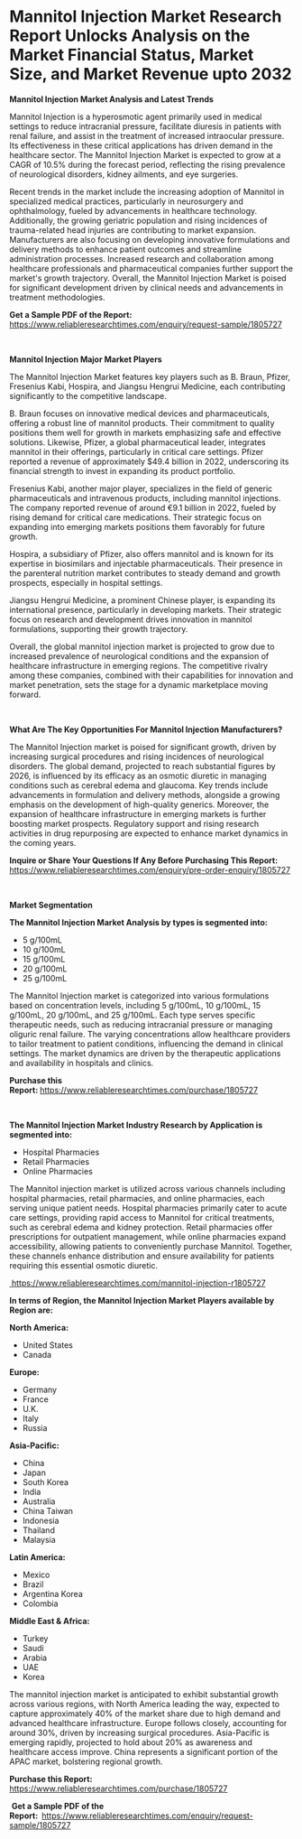 <p><h1>Mannitol Injection Market Research Report Unlocks Analysis on the Market Financial Status, Market Size, and Market Revenue upto 2032</h1></p><p><strong>Mannitol Injection Market Analysis and Latest Trends</strong></p>
<p><p>Mannitol Injection is a hyperosmotic agent primarily used in medical settings to reduce intracranial pressure, facilitate diuresis in patients with renal failure, and assist in the treatment of increased intraocular pressure. Its effectiveness in these critical applications has driven demand in the healthcare sector. The Mannitol Injection Market is expected to grow at a CAGR of 10.5% during the forecast period, reflecting the rising prevalence of neurological disorders, kidney ailments, and eye surgeries. </p><p>Recent trends in the market include the increasing adoption of Mannitol in specialized medical practices, particularly in neurosurgery and ophthalmology, fueled by advancements in healthcare technology. Additionally, the growing geriatric population and rising incidences of trauma-related head injuries are contributing to market expansion. Manufacturers are also focusing on developing innovative formulations and delivery methods to enhance patient outcomes and streamline administration processes. Increased research and collaboration among healthcare professionals and pharmaceutical companies further support the market's growth trajectory. Overall, the Mannitol Injection Market is poised for significant development driven by clinical needs and advancements in treatment methodologies.</p></p>
<p><strong>Get a Sample PDF of the Report:&nbsp;</strong> <a href="https://www.reliableresearchtimes.com/enquiry/request-sample/1805727?utm_campaign=2464&utm_medium=2&utm_source=Github&utm_content=ia&utm_term=19042025&utm_id=mannitol-injection">https://www.reliableresearchtimes.com/enquiry/request-sample/1805727</a></p>
<p>&nbsp;</p>
<p><strong>Mannitol Injection Major Market Players</strong></p>
<p><p>The Mannitol Injection Market features key players such as B. Braun, Pfizer, Fresenius Kabi, Hospira, and Jiangsu Hengrui Medicine, each contributing significantly to the competitive landscape. </p><p>B. Braun focuses on innovative medical devices and pharmaceuticals, offering a robust line of mannitol products. Their commitment to quality positions them well for growth in markets emphasizing safe and effective solutions. Likewise, Pfizer, a global pharmaceutical leader, integrates mannitol in their offerings, particularly in critical care settings. Pfizer reported a revenue of approximately $49.4 billion in 2022, underscoring its financial strength to invest in expanding its product portfolio.</p><p>Fresenius Kabi, another major player, specializes in the field of generic pharmaceuticals and intravenous products, including mannitol injections. The company reported revenue of around €9.1 billion in 2022, fueled by rising demand for critical care medications. Their strategic focus on expanding into emerging markets positions them favorably for future growth.</p><p>Hospira, a subsidiary of Pfizer, also offers mannitol and is known for its expertise in biosimilars and injectable pharmaceuticals. Their presence in the parenteral nutrition market contributes to steady demand and growth prospects, especially in hospital settings.</p><p>Jiangsu Hengrui Medicine, a prominent Chinese player, is expanding its international presence, particularly in developing markets. Their strategic focus on research and development drives innovation in mannitol formulations, supporting their growth trajectory.</p><p>Overall, the global mannitol injection market is projected to grow due to increased prevalence of neurological conditions and the expansion of healthcare infrastructure in emerging regions. The competitive rivalry among these companies, combined with their capabilities for innovation and market penetration, sets the stage for a dynamic marketplace moving forward.</p></p>
<p>&nbsp;</p>
<p><strong>What Are The Key Opportunities For Mannitol Injection Manufacturers?</strong></p>
<p><p>The Mannitol Injection market is poised for significant growth, driven by increasing surgical procedures and rising incidences of neurological disorders. The global demand, projected to reach substantial figures by 2026, is influenced by its efficacy as an osmotic diuretic in managing conditions such as cerebral edema and glaucoma. Key trends include advancements in formulation and delivery methods, alongside a growing emphasis on the development of high-quality generics. Moreover, the expansion of healthcare infrastructure in emerging markets is further boosting market prospects. Regulatory support and rising research activities in drug repurposing are expected to enhance market dynamics in the coming years.</p></p>
<p><strong>Inquire or Share Your Questions If Any Before Purchasing This Report:</strong> <a href="https://www.reliableresearchtimes.com/enquiry/pre-order-enquiry/1805727?utm_campaign=2464&utm_medium=2&utm_source=Github&utm_content=ia&utm_term=19042025&utm_id=mannitol-injection">https://www.reliableresearchtimes.com/enquiry/pre-order-enquiry/1805727</a></p>
<p>&nbsp;</p>
<p><strong>Market Segmentation</strong></p>
<p><strong>The Mannitol Injection Market Analysis by types is segmented into:</strong></p>
<p><ul><li>5 g/100mL</li><li>10 g/100mL</li><li>15 g/100mL</li><li>20 g/100mL</li><li>25 g/100mL</li></ul></p>
<p><p>The Mannitol Injection market is categorized into various formulations based on concentration levels, including 5 g/100mL, 10 g/100mL, 15 g/100mL, 20 g/100mL, and 25 g/100mL. Each type serves specific therapeutic needs, such as reducing intracranial pressure or managing oliguric renal failure. The varying concentrations allow healthcare providers to tailor treatment to patient conditions, influencing the demand in clinical settings. The market dynamics are driven by the therapeutic applications and availability in hospitals and clinics.</p></p>
<p><strong>Purchase this Report:&nbsp;</strong><a href="https://www.reliableresearchtimes.com/purchase/1805727?utm_campaign=2464&utm_medium=2&utm_source=Github&utm_content=ia&utm_term=19042025&utm_id=mannitol-injection">https://www.reliableresearchtimes.com/purchase/1805727</a></p>
<p>&nbsp;</p>
<p><strong>The Mannitol Injection Market Industry Research by Application is segmented into:</strong></p>
<p><ul><li>Hospital Pharmacies</li><li>Retail Pharmacies</li><li>Online Pharmacies</li></ul></p>
<p><p>The Mannitol injection market is utilized across various channels including hospital pharmacies, retail pharmacies, and online pharmacies, each serving unique patient needs. Hospital pharmacies primarily cater to acute care settings, providing rapid access to Mannitol for critical treatments, such as cerebral edema and kidney protection. Retail pharmacies offer prescriptions for outpatient management, while online pharmacies expand accessibility, allowing patients to conveniently purchase Mannitol. Together, these channels enhance distribution and ensure availability for patients requiring this essential osmotic diuretic.</p></p>
<p><a href="https://www.reliableresearchtimes.com/mannitol-injection-r1805727?utm_campaign=2464&utm_medium=2&utm_source=Github&utm_content=ia&utm_term=19042025&utm_id=mannitol-injection">&nbsp;https://www.reliableresearchtimes.com/mannitol-injection-r1805727</a></p>
<p><strong>In terms of Region, the Mannitol Injection Market Players available by Region are:</strong></p>
<p>
    <p> <strong> North America: </strong>
        <ul>
            <li>United States</li>
            <li>Canada</li>
        </ul>
        </p> 
    <p> <strong> Europe: </strong>
        <ul>
            <li>Germany</li>
            <li>France</li>
            <li>U.K.</li>
            <li>Italy</li>
            <li>Russia</li>
        </ul>
        </p> 
    <p> <strong> Asia-Pacific: </strong>
        <ul>
            <li>China</li>
            <li>Japan</li>
            <li>South Korea</li>
            <li>India</li>
            <li>Australia</li>
            <li>China Taiwan</li>
            <li>Indonesia</li>
            <li>Thailand</li>
            <li>Malaysia</li>
        </ul>
        </p> 
    <p> <strong> Latin America: </strong>
        <ul>
            <li>Mexico</li>
            <li>Brazil</li>
            <li>Argentina Korea</li>
            <li>Colombia</li>
        </ul>
        </p> 
    <p> <strong> Middle East & Africa: </strong>
        <ul>
            <li>Turkey</li>
            <li>Saudi</li>
            <li>Arabia</li>
            <li>UAE</li>
            <li>Korea</li>
        </ul>
    </p>
    </p>
<p><p>The mannitol injection market is anticipated to exhibit substantial growth across various regions, with North America leading the way, expected to capture approximately 40% of the market share due to high demand and advanced healthcare infrastructure. Europe follows closely, accounting for around 30%, driven by increasing surgical procedures. Asia-Pacific is emerging rapidly, projected to hold about 20% as awareness and healthcare access improve. China represents a significant portion of the APAC market, bolstering regional growth.</p></p>
<p><strong>Purchase this Report: </strong><a href="https://www.reliableresearchtimes.com/purchase/1805727?utm_campaign=2464&utm_medium=2&utm_source=Github&utm_content=ia&utm_term=19042025&utm_id=mannitol-injection">https://www.reliableresearchtimes.com/purchase/1805727</a></p>
<p>&nbsp;<strong>Get a Sample PDF of the Report:&nbsp;&nbsp;</strong><a href="https://www.reliableresearchtimes.com/enquiry/request-sample/1805727?utm_campaign=2464&utm_medium=2&utm_source=Github&utm_content=ia&utm_term=19042025&utm_id=mannitol-injection">https://www.reliableresearchtimes.com/enquiry/request-sample/1805727</a></p>
<p><strong></strong></p>
<p><p></p><p></p><p></p></p>